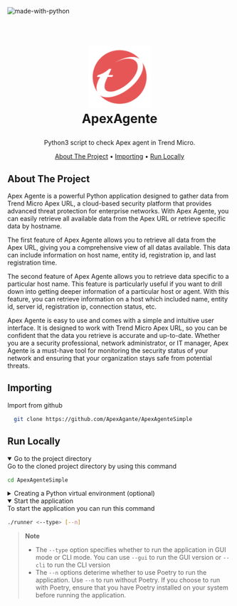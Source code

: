 ![made-with-python](https://img.shields.io/badge/Made%20with-Python3-brightgreen)

<!-- LOGO -->
<br />
<h1>
<p align="center">
  <img src="https://raw.githubusercontent.com/ApexAgante/ApexAgenteSimple/main/img/new_logo.png" alt="Logo" width="140" height="140">
  <br>ApexAgente
</h1>
  <p align="center">
    Python3 script to check Apex agent in Trend Micro.
    <br />
    </p>
</p>
<p align="center">
  <a href="#about-the-project">About The Project</a> •
  <a href="#importing">Importing</a> •
  <a href="#run-locally">Run Locally</a>
</p>

## About The Project

Apex Agente is a powerful Python application designed to gather data from Trend Micro Apex URL, a cloud-based security platform that provides advanced threat protection for enterprise networks. With Apex Agente, you can easily retrieve all available data from the Apex URL or retrieve specific data by hostname.

The first feature of Apex Agente allows you to retrieve all data from the Apex URL, giving you a comprehensive view of all datas available. This data can include information on host name, entity id, registration ip, and last registration time.

The second feature of Apex Agente allows you to retrieve data specific to a particular host name. This feature is particularly useful if you want to drill down into getting deeper information of a particular host or agent. With this feature, you can retrieve information on a host which included name, entity id, server id, registration ip, connection status, etc.

Apex Agente is easy to use and comes with a simple and intuitive user interface. It is designed to work with Trend Micro Apex URL, so you can be confident that the data you retrieve is accurate and up-to-date. Whether you are a security professional, network administrator, or IT manager, Apex Agente is a must-have tool for monitoring the security status of your network and ensuring that your organization stays safe from potential threats.

## Importing

Import from github

```bash
  git clone https://github.com/ApexAgante/ApexAgenteSimple
```

## Run Locally

<details open>
<summary>Go to the project directory</summary>
Go to the cloned project directory by using this command

```bash
cd ApexAgenteSimple
```

</details>

<details>
<summary class="optional">Creating a Python virtual environment (optional)</summary>
To create a Python virtual environment, run the following command

```bash
python3 -m venv venv
. venv/bin/activate
```

</details>

<details open>
<summary>Start the application</summary>
To start the application you can run this command

```bash
./runner <--type> [--n]
```

</details>

> **Note**
>
> - The `--type` option specifies whether to run the application in GUI mode or CLI mode. You can use `--gui` to run the GUI version or `--cli` to run the CLI version
> - The `--n` options deterime whether to use Poetry to run the application. Use `--n` to run without Poetry. If you choose to run with Poetry, ensure that you have Poetry installed on your system before running the application.

<style>
  .optional > summary {
    color: gray;
  }
</style>

